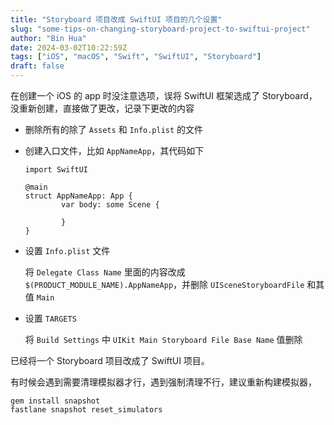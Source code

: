 ```yaml
---
title: "Storyboard 项目改成 SwiftUI 项目的几个设置"
slug: "some-tips-on-changing-storyboard-project-to-swiftui-project"
author: "Bin Hua"
date: 2024-03-02T10:22:59Z
tags: ["iOS", "macOS", "Swift", "SwiftUI", "Storyboard"]
draft: false
---
```


在创建一个 iOS 的 app 时没注意选项，误将 SwiftUI 框架选成了 Storyboard，没重新创建，直接做了更改，记录下更改的内容

- 删除所有的除了 `Assets` 和 `Info.plist` 的文件

- 创建入口文件，比如 `AppNameApp`，其代码如下

    ```
    import SwiftUI

    @main
    struct AppNameApp: App {
            var body: some Scene {
                
            }
    }
    ```

- 设置 `Info.plist` 文件

    将 `Delegate Class Name` 里面的内容改成 `$(PRODUCT_MODULE_NAME).AppNameApp`，并删除 `UISceneStoryboardFile` 和其值 `Main`

- 设置 `TARGETS`

    将 `Build Settings` 中 `UIKit Main Storyboard File Base Name` 值删除

已经将一个 Storyboard 项目改成了 SwiftUI 项目。

有时候会遇到需要清理模拟器才行，遇到强制清理不行，建议重新构建模拟器，

```
gem install snapshot
fastlane snapshot reset_simulators
```